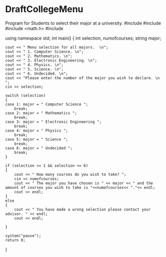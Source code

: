 # DraftCollegeMenu
Program for Students to select their major at a university.
#include <iostream>
#include <string>
#include <math.h>
#include <iomanip>

using namespace std;
int main()
{
	int selection, numofcourses;
	string major;

	cout << " Menu selection for all majors.  \n";
	cout << " 1. Computer Science. \n";
	cout << " 2. Mathematics. \n";
	cout << " 3. Electronic Engineering. \n";
	cout << " 4. Physics. \n";
	cout << " 5. Science. \n";
	cout << " 6. Undecided. \n";
	cout << "Please enter the number of the major you wish to declare. \n ";
	cin >> selection;

	switch (selection)
	{
	case 1: major = " Computer Science ";
		break;
	case 2: major = " Mathematics ";
		break;
	case 3: major = " Electronic Engineering ";
		break;
	case 4: major = " Physics ";
		break;
	case 5: major = " Science ";
		break;
	case 6: major = " Undecided ";
		break;
	}

	if (selection >= 1 && selection <= 6)
	{
		cout << " How many courses do you wish to take? ";
		cin >> numofcourses;
		cout << " The major you have chosen is " << major << " and the amount of courses you wish to take is "<<numofcourses<< "."<< endl;
		cout << endl;
	}
	else
	{
		cout << " You have made a wrong selection please contact your advisor. " << endl;
		cout << endl;

	}
	
	system("pause");
	return 0;






}
